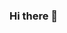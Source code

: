 ### Hi there 👋

<!--
**bajeter/bajeter** is a ✨ _special_ ✨ repository because its `README.md` (this file) appears on your GitHub profile.

Here are some ideas to get you started:

- 🔭 I’m currently working on ... School work!
- 🌱 I’m currently learning ... Everything.
- 👯 I’m looking to collaborate on ... 
- 🤔 I’m looking for help with ...
- 💬 Ask me about ... Fighting Games
- 📫 How to reach me: ... @bajeter
- 😄 Pronouns: ... He/Him
- ⚡ Fun fact: ... I like fighting games and have a fightstick
-->

